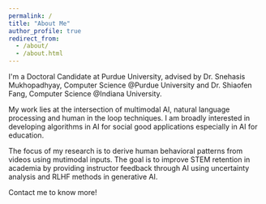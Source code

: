 ```yaml
---
permalink: /
title: "About Me"
author_profile: true
redirect_from: 
  - /about/
  - /about.html
---
```


I'm a Doctoral Candidate at Purdue University, advised by Dr. Snehasis Mukhopadhyay, Computer Science @Purdue University and Dr. Shiaofen Fang, Computer Science @Indiana University. 

My work lies at the intersection of multimodal AI, natural language processing and human in the loop techniques. I am broadly interested in developing algorithms in AI for social good applications especially in AI for education. 

The focus of my research is to derive human behavioral patterns from videos using mutimodal inputs. The goal is to improve STEM retention in academia by providing instructor feedback through AI using uncertainty analysis and RLHF methods in generative AI. 

Contact me to know more!

